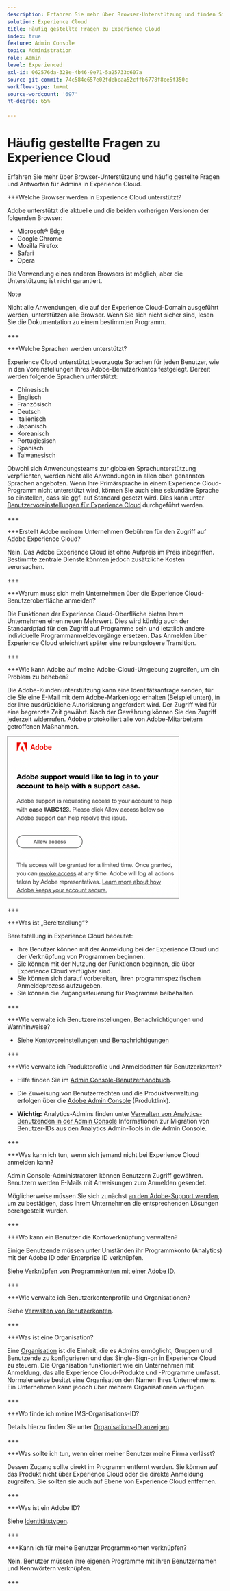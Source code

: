 ```yaml
---
description: Erfahren Sie mehr über Browser-Unterstützung und finden Sie Antworten für Administratoren auf häufig gestellte Fragen in Adobe Experience Cloud.
solution: Experience Cloud
title: Häufig gestellte Fragen zu Experience Cloud
index: true
feature: Admin Console
topic: Administration
role: Admin
level: Experienced
exl-id: 062576da-328e-4b46-9e71-5a25733d607a
source-git-commit: 74c584e657e02fdebcaa52cffb6778f8ce5f350c
workflow-type: tm+mt
source-wordcount: '697'
ht-degree: 65%

---
```


# Häufig gestellte Fragen zu Experience Cloud

Erfahren Sie mehr über Browser-Unterstützung und häufig gestellte Fragen und Antworten für Admins in Experience Cloud.

+++Welche Browser werden in Experience Cloud unterstützt?

Adobe unterstützt die aktuelle und die beiden vorherigen Versionen der folgenden Browser:

* Microsoft® Edge
* Google Chrome
* Mozilla Firefox
* Safari
* Opera

Die Verwendung eines anderen Browsers ist möglich, aber die Unterstützung ist nicht garantiert.

>[!NOTE]
>
>Nicht alle Anwendungen, die auf der Experience Cloud-Domain ausgeführt werden, unterstützen alle Browser. Wenn Sie sich nicht sicher sind, lesen Sie die Dokumentation zu einem bestimmten Programm.

+++

+++Welche Sprachen werden unterstützt?

Experience Cloud unterstützt bevorzugte Sprachen für jeden Benutzer, wie in den Voreinstellungen Ihres Adobe-Benutzerkontos festgelegt. Derzeit werden folgende Sprachen unterstützt:

* Chinesisch
* Englisch
* Französisch
* Deutsch
* Italienisch
* Japanisch
* Koreanisch
* Portugiesisch
* Spanisch
* Taiwanesisch

Obwohl sich Anwendungsteams zur globalen Sprachunterstützung verpflichten, werden nicht alle Anwendungen in allen oben genannten Sprachen angeboten. Wenn Ihre Primärsprache in einem Experience Cloud-Programm nicht unterstützt wird, können Sie auch eine sekundäre Sprache so einstellen, dass sie ggf. auf Standard gesetzt wird. Dies kann unter [Benutzervoreinstellungen für Experience Cloud](https://experience.adobe.com/preferences) durchgeführt werden.

+++

+++Erstellt Adobe meinem Unternehmen Gebühren für den Zugriff auf Adobe Experience Cloud?

Nein. Das Adobe Experience Cloud ist ohne Aufpreis im Preis inbegriffen. Bestimmte zentrale Dienste könnten jedoch zusätzliche Kosten verursachen.

+++

+++Warum muss sich mein Unternehmen über die Experience Cloud-Benutzeroberfläche anmelden?

Die Funktionen der Experience Cloud-Oberfläche bieten Ihrem Unternehmen einen neuen Mehrwert. Dies wird künftig auch der Standardpfad für den Zugriff auf Programme sein und letztlich andere individuelle Programmanmeldevorgänge ersetzen. Das Anmelden über Experience Cloud erleichtert später eine reibungslosere Transition.

+++

+++Wie kann Adobe auf meine Adobe-Cloud-Umgebung zugreifen, um ein Problem zu beheben?

Die Adobe-Kundenunterstützung kann eine Identitätsanfrage senden, für die Sie eine E-Mail mit dem Adobe-Markenlogo erhalten (Beispiel unten), in der Ihre ausdrückliche Autorisierung angefordert wird. Der Zugriff wird für eine begrenzte Zeit gewährt. Nach der Gewährung können Sie den Zugriff jederzeit widerrufen. Adobe protokolliert alle von Adobe-Mitarbeitern getroffenen Maßnahmen.

![Adobe Support-Fall](../assets/support-email.png)

+++

+++Was ist „Bereitstellung“?

Bereitstellung in Experience Cloud bedeutet:

* Ihre Benutzer können mit der Anmeldung bei der Experience Cloud und der Verknüpfung von Programmen beginnen.
* Sie können mit der Nutzung der Funktionen beginnen, die über Experience Cloud verfügbar sind.
* Sie können sich darauf vorbereiten, Ihren programmspezifischen Anmeldeprozess aufzugeben.
* Sie können die Zugangssteuerung für Programme beibehalten.

+++

+++Wie verwalte ich Benutzereinstellungen, Benachrichtigungen und Warnhinweise?

* Siehe [Kontovoreinstellungen und Benachrichtigungen](/help/interface/features/account-preferences.md)

+++

+++Wie verwalte ich Produktprofile und Anmeldedaten für Benutzerkonten?

* Hilfe finden Sie im [Admin Console-Benutzerhandbuch](https://helpx.adobe.com/de/enterprise/admin-guide.html).

* Die Zuweisung von Benutzerrechten und die Produktverwaltung erfolgen über die [Adobe Admin Console](https://adminconsole.adobe.com/enterprise) (Produktlink).

* **Wichtig:** Analytics-Admins finden unter [Verwalten von Analytics-Benutzenden in der Admin Console](https://experienceleague.adobe.com/docs/analytics/admin/user-product-management/migrate-users/c-migration-tool.html?lang=de) Informationen zur Migration von Benutzer-IDs aus den Analytics Admin-Tools in die Admin Console.

+++

+++Was kann ich tun, wenn sich jemand nicht bei Experience Cloud anmelden kann?

Admin Console-Administratoren können Benutzern Zugriff gewähren. Benutzern werden E-Mails mit Anweisungen zum Anmelden gesendet.

Möglicherweise müssen Sie sich zunächst [an den Adobe-Support wenden](https://experienceleague.adobe.com/de?support-solution=General&lang=de#support), um zu bestätigen, dass Ihrem Unternehmen die entsprechenden Lösungen bereitgestellt wurden.

+++

+++Wo kann ein Benutzer die Kontoverknüpfung verwalten?

Einige Benutzende müssen unter Umständen ihr Programmkonto (Analytics) mit der Adobe ID oder Enterprise ID verknüpfen.

Siehe [Verknüpfen von Programmkonten mit einer Adobe ID](../administration/organizations.md).

+++

+++Wie verwalte ich Benutzerkontenprofile und Organisationen?

Siehe [Verwalten von Benutzerkonten](../administration/organizations.md).

+++

+++Was ist eine Organisation?

Eine [Organisation](../administration/organizations.md) ist die Einheit, die es Admins ermöglicht, Gruppen und Benutzende zu konfigurieren und das Single-Sign-on in Experience Cloud zu steuern. Die Organisation funktioniert wie ein Unternehmen mit Anmeldung, das alle Experience Cloud-Produkte und -Programme umfasst. Normalerweise besitzt eine Organisation den Namen Ihres Unternehmens. Ein Unternehmen kann jedoch über mehrere Organisationen verfügen.

+++

+++Wo finde ich meine IMS-Organisations-ID?

Details hierzu finden Sie unter [Organisations-ID anzeigen](../administration/organizations.md).

+++

+++Was sollte ich tun, wenn einer meiner Benutzer meine Firma verlässt?

Dessen Zugang sollte direkt im Programm entfernt werden. Sie können auf das Produkt nicht über Experience Cloud oder die direkte Anmeldung zugreifen. Sie sollten sie auch auf Ebene von Experience Cloud entfernen.

+++

+++Was ist ein Adobe ID?

Siehe [Identitätstypen](https://helpx.adobe.com/de/enterprise/using/identity.html).

+++

+++Kann ich für meine Benutzer Programmkonten verknüpfen?

Nein. Benutzer müssen ihre eigenen Programme mit ihren Benutzernamen und Kennwörtern verknüpfen.

+++
